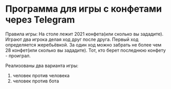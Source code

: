# **Программа для игры с конфетами через Telegram**

Правила игры: На столе лежит 2021 конфета(или сколько вы зададите). Играют два игрока делая ход друг после друга.
Первый ход определяется жеребьёвкой. За один ход можно забрать не более чем 28 конфет(или сколько вы зададите).
Тот, кто берет последнюю конфету - проиграл.

Реализованы два варианта игры:

1. человек против человека
2. человек против бота
